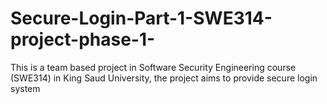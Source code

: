 # Secure-Login-Part-1-SWE314-project-phase-1-
This is a team based project in Software Security Engineering course (SWE314) in King Saud University, the project aims to provide secure login system
